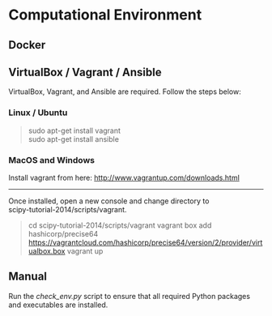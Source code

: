# Computational Environment

## Docker

## VirtualBox / Vagrant / Ansible

VirtualBox, Vagrant, and Ansible are required. Follow the steps below:

### Linux / Ubuntu  

> sudo apt-get install vagrant  
> sudo apt-get install ansible  

### MacOS and Windows

Install vagrant from here: http://www.vagrantup.com/downloads.html  

-------------

Once installed, open a new console and change directory to  
scipy-tutorial-2014/scripts/vagrant. 

> cd scipy-tutorial-2014/scripts/vagrant
> vagrant box add hashicorp/precise64 https://vagrantcloud.com/hashicorp/precise64/version/2/provider/virtualbox.box
> vagrant up

## Manual

Run the *check_env.py* script to ensure that all required Python packages and executables are installed.




